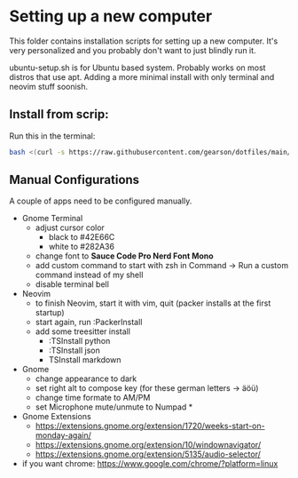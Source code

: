 # Setting up a new computer

This folder contains installation scripts for setting up a new computer. It's very personalized and you probably don't want to just blindly run it.

ubuntu-setup.sh is for Ubuntu based system. Probably works on most distros that use apt. Adding a more minimal install with only terminal and neovim stuff soonish.

## Install from scrip:

Run this in the terminal:
```bash
bash <(curl -s https://raw.githubusercontent.com/gearson/dotfiles/main/install-scripts/ubuntu-setup.sh)
```

## Manual Configurations
A couple of apps need to be configured manually.

* Gnome Terminal
    * adjust cursor color
        * black to #42E66C
        * white to #282A36
    * change font to **Sauce Code Pro Nerd Font Mono**
    * add custom command to start with zsh in Command -> Run a custom command instead of my shell
    * disable terminal bell
* Neovim
    * to finish Neovim, start it with vim, quit (packer installs at the first startup)
    * start again, run :PackerInstall
    * add some treesitter install
        * :TSInstall python
        * :TSInstall json
        * TSInstall markdown
* Gnome
    * change appearance to dark
    * set right alt to compose key (for these german letters -> äöü)
    * change time formate to AM/PM
    * set Microphone mute/unmute to Numpad *
* Gnome Extensions
    * https://extensions.gnome.org/extension/1720/weeks-start-on-monday-again/
    * https://extensions.gnome.org/extension/10/windownavigator/
    * https://extensions.gnome.org/extension/5135/audio-selector/
* if you want chrome: https://www.google.com/chrome/?platform=linux


